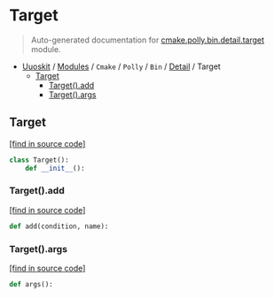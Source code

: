# Target

> Auto-generated documentation for [cmake.polly.bin.detail.target](../../../../../cmake/polly/bin/detail/target.py) module.

- [Uuoskit](../../../../README.md#uuoskit-index) / [Modules](../../../../MODULES.md#uuoskit-modules) / `Cmake` / `Polly` / `Bin` / [Detail](index.md#detail) / Target
    - [Target](#target)
        - [Target().add](#targetadd)
        - [Target().args](#targetargs)

## Target

[[find in source code]](../../../../../cmake/polly/bin/detail/target.py#L6)

```python
class Target():
    def __init__():
```

### Target().add

[[find in source code]](../../../../../cmake/polly/bin/detail/target.py#L10)

```python
def add(condition, name):
```

### Target().args

[[find in source code]](../../../../../cmake/polly/bin/detail/target.py#L26)

```python
def args():
```
